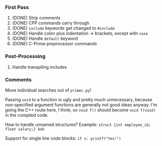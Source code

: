 ### First Pass
1. (DONE) Strip comments
2. (DONE) CPP commands carry through
3. (DONE) `include` keywords get changed to `#include`
4. (DONE) Handle colon plus indentation -> brackets, except with `case`
5. (DONE) Handle `default` keyword
8. (DONE) C-Prime preprocessor commands

### Post-Processing
1. Handle transpiling includes

### Comments

Move individual searches out of `primec.py`!

Passing `void` to a function is ugly and pretty much unnecessary, because
non-specified argument functions are generally not good ideas anyway. I'm going
the C++ route here, I think, so `void f()` should become `void f(void)` in the
compiled code.

How to handle unnamed structures? Example:
`struct {int employee_id; float salary;} bob`

Support for single line code blocks: `if x: printf("Yes!")`
